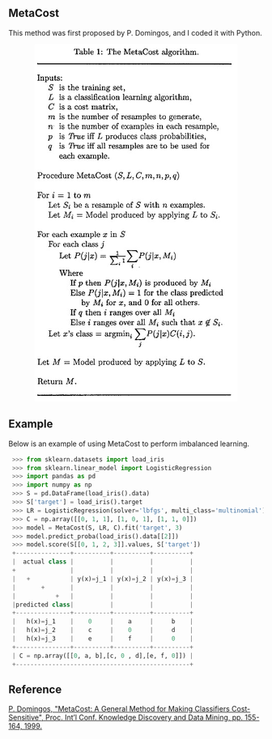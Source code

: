 ## MetaCost
This method was first proposed by P. Domingos, and I coded it with Python.

<p align="center">
<img src="https://github.com/Treers/MetaCost/blob/master/etc/metacost.jpg" />
</p>

## Example
Below is an example of using MetaCost to perform imbalanced learning.
```python
 >>> from sklearn.datasets import load_iris
 >>> from sklearn.linear_model import LogisticRegression
 >>> import pandas as pd
 >>> import numpy as np
 >>> S = pd.DataFrame(load_iris().data)
 >>> S['target'] = load_iris().target
 >>> LR = LogisticRegression(solver='lbfgs', multi_class='multinomial')
 >>> C = np.array([[0, 1, 1], [1, 0, 1], [1, 1, 0]])
 >>> model = MetaCost(S, LR, C).fit('target', 3)
 >>> model.predict_proba(load_iris().data[[2]])
 >>> model.score(S[[0, 1, 2, 3]].values, S['target'])
 +---------------+----------+----------+----------+
 |  actual class |          |          |          |
 +               |          |          |          |
 |   +           | y(x)=j_1 | y(x)=j_2 | y(x)=j_3 |
 |       +       |          |          |          |
 |           +   |          |          |          |
 |predicted class|          |          |          |
 +---------------+----------+----------+----------+
 |   h(x)=j_1    |    0     |    a     |     b    |
 |   h(x)=j_2    |    c     |    0     |     d    |
 |   h(x)=j_3    |    e     |    f     |     0    |
 +---------------+----------+----------+----------+
 | C = np.array([[0, a, b],[c, 0 , d],[e, f, 0]]) |
 +------------------------------------------------+
```

Reference
---------
[P. Domingos, "MetaCost: A General Method for Making Classifiers Cost-Sensitive", Proc. Int’l Conf. Knowledge Discovery and Data Mining, pp. 155-164, 1999.](https://homes.cs.washington.edu/~pedrod/papers/kdd99.pdf)
